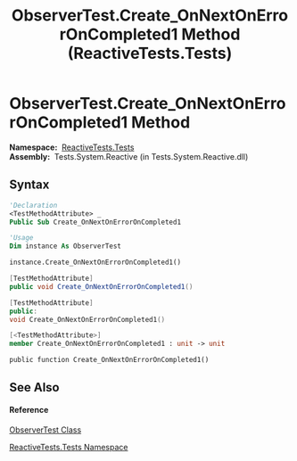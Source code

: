 ﻿---
title: ObserverTest.Create_OnNextOnErrorOnCompleted1 Method  (ReactiveTests.Tests)
TOCTitle: Create_OnNextOnErrorOnCompleted1 Method
ms:assetid: M:ReactiveTests.Tests.ObserverTest.Create_OnNextOnErrorOnCompleted1
ms:mtpsurl: https://msdn.microsoft.com/en-us/library/reactivetests.tests.observertest.create_onnextonerroroncompleted1(v=VS.103)
ms:contentKeyID: 36619028
ms.date: 06/28/2011
mtps_version: v=VS.103
f1_keywords:
- ReactiveTests.Tests.ObserverTest.Create_OnNextOnErrorOnCompleted1
dev_langs:
- CSharp
- JScript
- VB
- FSharp
- c++
---

# ObserverTest.Create\_OnNextOnErrorOnCompleted1 Method

**Namespace:**  [ReactiveTests.Tests](hh289046\(v=vs.103\).md)  
**Assembly:**  Tests.System.Reactive (in Tests.System.Reactive.dll)

## Syntax

``` vb
'Declaration
<TestMethodAttribute> _
Public Sub Create_OnNextOnErrorOnCompleted1
```

``` vb
'Usage
Dim instance As ObserverTest

instance.Create_OnNextOnErrorOnCompleted1()
```

``` csharp
[TestMethodAttribute]
public void Create_OnNextOnErrorOnCompleted1()
```

``` c++
[TestMethodAttribute]
public:
void Create_OnNextOnErrorOnCompleted1()
```

``` fsharp
[<TestMethodAttribute>]
member Create_OnNextOnErrorOnCompleted1 : unit -> unit 
```

``` jscript
public function Create_OnNextOnErrorOnCompleted1()
```

## See Also

#### Reference

[ObserverTest Class](hh289097\(v=vs.103\).md)

[ReactiveTests.Tests Namespace](hh289046\(v=vs.103\).md)

